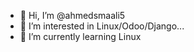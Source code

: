 - 👋 Hi, I’m @ahmedsmaali5
- 👀 I’m interested in Linux/Odoo/Django...
- 🌱 I’m currently learning Linux


<!---
ahmedsmaali5/ahmedsmaali5 is a ✨ special ✨ repository because its `README.md` (this file) appears on your GitHub profile.
You can click the Preview link to take a look at your changes.
--->
